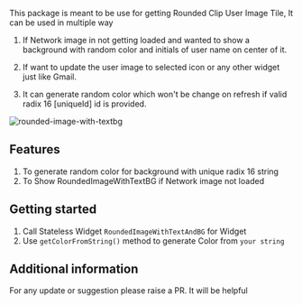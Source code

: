 <!-- 
This README describes the package. If you publish this package to pub.dev,
this README's contents appear on the landing page for your package.

For information about how to write a good package README, see the guide for
[writing package pages](https://dart.dev/guides/libraries/writing-package-pages). 

For general information about developing packages, see the Dart guide for
[creating packages](https://dart.dev/guides/libraries/create-library-packages)
and the Flutter guide for
[developing packages and plugins](https://flutter.dev/developing-packages). 
-->

This package is meant to be use for getting Rounded Clip User Image Tile, 
It can be used in multiple way

1. If Network image in not getting loaded and wanted to show a background with random color and initials of user name on center of it.

2. If want to update the user image to selected icon or any other widget just like Gmail.

3. It can generate random color which won't be change on refresh if valid radix 16 [uniqueId] id is provided.


![rounded-image-with-textbg](https://user-images.githubusercontent.com/49837673/165495992-f3204456-6b3c-4663-b740-20ded15a4e4e.gif)




## Features

1. To generate random color for background with unique radix 16 string
2. To Show RoundedImageWithTextBG if Network image not loaded

## Getting started

1. Call Stateless Widget  `RoundedImageWithTextAndBG` for Widget
2. Use `getColorFromString()` method to generate Color from `your string`


## Additional information
For any update or suggestion please raise a PR. It will be helpful


